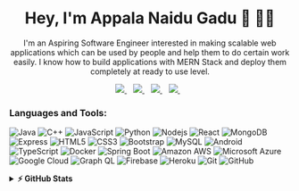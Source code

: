 <h1 align='center'> Hey, I'm Appala Naidu Gadu 👋 👨‍💻</h1>

<p align='center'>I'm an Aspiring Software Engineer interested in making scalable web applications which can be used by people and help them to do certain work easily. I know how to build applications with MERN Stack and deploy them completely at ready to use level.</p>

<p align='center'>
<a href="https://twitter.com/arrayappy">
  <img src="https://img.shields.io/badge/twitter-%231DA1F2.svg?&style=for-the-badge&logo=twitter&logoColor=white" />
</a>&nbsp;&nbsp;
<a href="mailto:arrayappy@gmail.com">
  <img src="https://img.shields.io/badge/email me-%23D14836.svg?&style=for-the-badge&logo=gmail&logoColor=white" />
</a>&nbsp;&nbsp;
<a href="https://www.linkedin.com/in/arrayappy">
  <img src="https://img.shields.io/badge/linkedin-%230077B5.svg?&style=for-the-badge&logo=linkedin&logoColor=white" />
</a>&nbsp;&nbsp;
<a href="https://www.linkedin.com/in/arrayappy">
  <img src="https://img.shields.io/badge/instagram-%23E4405F.svg?&style=for-the-badge&logo=instagram&logoColor=white" />
</a>&nbsp;&nbsp;
</p>

### Languages and Tools:

![Java](https://img.shields.io/badge/-java-E34A86?style=flat-square&logo=java)
![C++](https://img.shields.io/badge/-C++-00599C?style=flat-square&logo=cpp)
![JavaScript](https://img.shields.io/badge/-JavaScript-black?style=flat-square&logo=javascript)
![Python](https://img.shields.io/badge/-Python-black?style=flat-square&logo=Python)
![Nodejs](https://img.shields.io/badge/-Nodejs-black?style=flat-square&logo=Node.js)
![React](https://img.shields.io/badge/-React-blue?style=flat-square&logo=React)
![MongoDB](https://img.shields.io/badge/-MongoDB-black?style=flat-square&logo=mongodb)
![Express](https://img.shields.io/badge/-Express-black?style=flat-square&logo=express)
![HTML5](https://img.shields.io/badge/-HTML5-E34F26?style=flat-square&logo=html5&logoColor=white)
![CSS3](https://img.shields.io/badge/-CSS3-1572B6?style=flat-square&logo=css3)
![Bootstrap](https://img.shields.io/badge/-Bootstrap-563D7C?style=flat-square&logo=bootstrap)
![MySQL](https://img.shields.io/badge/-MySQL-black?style=flat-square&logo=mysql)
![Android](https://img.shields.io/badge/-Android-black?style=flat-square&logo=android)
![TypeScript](https://img.shields.io/badge/-TypeScript-007ACC?style=flat-square&logo=typescript)
![Docker](https://img.shields.io/badge/-Docker-black?style=flat-square&logo=docker)
![Spring Boot](https://img.shields.io/badge/-SpringBoot-007ACC?style=flat-square&logo=springboot)
![Amazon AWS](https://img.shields.io/badge/Amazon%20AWS-232F3E?style=flat-square&logo=amazon-aws)
![Microsoft Azure](https://img.shields.io/badge/Microsoft%20Azure-232F7E?style=flat-square&logo=microsoft-azure)
![Google Cloud](https://img.shields.io/badge/Google%20Cloud-black?style=flat-square&logo=google-cloud)
![Graph QL](https://img.shields.io/badge/-GraphQL-007ACC?style=flat-square&logo=graphql)
![Firebase](https://img.shields.io/badge/-Firebase-black?style=flat-square&logo=firebase)
![Heroku](https://img.shields.io/badge/-Heroku-black?style=flat-square&logo=heroku)
![Git](https://img.shields.io/badge/-Git-black?style=flat-square&logo=git)
![GitHub](https://img.shields.io/badge/-GitHub-181717?style=flat-square&logo=github)

<details>	
    <summary><b>⚡ GitHub Stats</b></summary>
<p align='center'>
<img src="https://github-readme-stats.vercel.app/api?username=arrayappy&show_icons=true&theme=dark&line_height=27&hide_border=true" alt="Appala Naidu's github stats"/>
<img src="https://github-readme-streak-stats.herokuapp.com?user=arrayappy&theme=dark&hide_border=true" alt="Appala Naidu - Github Readme Streak Stats" />
</p>
</details>	

